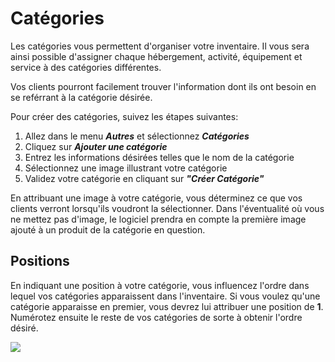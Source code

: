 # Catégories

Les catégories vous permettent d'organiser votre inventaire. Il vous sera ainsi possible d'assigner chaque hébergement, activité, équipement et service à des catégories différentes. 

Vos clients pourront facilement trouver l'information dont ils ont besoin en se reférrant à la catégorie désirée. 

Pour créer des catégories, suivez les étapes suivantes:
1. Allez dans le menu ***Autres*** et sélectionnez ***Catégories***
2. Cliquez sur ***Ajouter une catégorie***
3. Entrez les informations désirées telles que le nom de la catégorie
4. Sélectionnez une image illustrant votre catégorie
5. Validez votre catégorie en cliquant sur ***"Créer Catégorie"***

En attribuant une image à votre catégorie, vous déterminez ce que vos clients verront lorsqu'ils voudront la sélectionner. Dans l'éventualité où vous ne mettez pas d'image, le logiciel prendra en compte la première image ajouté à un produit de la catégorie en question. 

## Positions
En indiquant une position à votre catégorie, vous influencez l'ordre dans lequel vos catégories apparaissent dans l'inventaire.
Si vous voulez qu'une catégorie apparaisse en premier, vous devrez lui attribuer une position de **1**. 
Numérotez ensuite le reste de vos catégories de sorte à obtenir l'ordre désiré. 

![](https://api.monosnap.com/rpc/file/download?id=CvMxI4jyfZZLA8HImv49knuVNyFtoO)